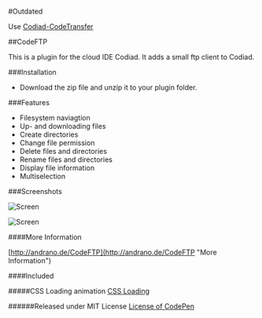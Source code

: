 #Outdated

Use [Codiad-CodeTransfer](https://github.com/Andr3as/Codiad-CodeTransfer)

##CodeFTP

This is a plugin for the cloud IDE Codiad. It adds a small ftp client to Codiad.

###Installation

- Download the zip file and unzip it to your plugin folder.

###Features

- Filesystem naviagtion
- Up- and downloading files
- Create directories
- Change file permission
- Delete files and directories
- Rename files and directories
- Display file information
- Multiselection

###Screenshots

![Screen](http://andrano.de/CodeFTP/img/screen1.jpg "Screen")

![Screen](http://andrano.de/CodeFTP/img/screen2.jpg "Screen")

####More Information

[http://andrano.de/CodeFTP](http://andrano.de/CodeFTP "More Information")


####Included

#####CSS Loading animation
[CSS Loading](http://codepen.io/rlemon/pen/KyDgh "More Information")

######Released under MIT License
[License of CodePen](http://blog.codepen.io/legal/licensing/ "More Information")